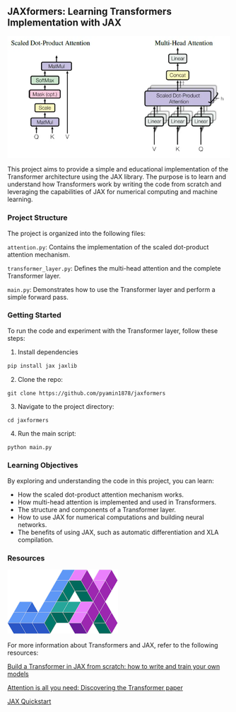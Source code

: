## JAXformers: Learning Transformers Implementation with JAX

![alt text](images/image.png)

This project aims to provide a simple and educational implementation of the Transformer architecture using the JAX library. The purpose is to learn and understand how Transformers work by writing the code from scratch and leveraging the capabilities of JAX for numerical computing and machine learning.

### Project Structure 

The project is organized into the following files:

`attention.py`: Contains the implementation of the scaled dot-product attention mechanism.

`transformer_layer.py`: Defines the multi-head attention and the complete Transformer layer.

`main.py`:  Demonstrates how to use the Transformer layer and perform a simple forward pass.

### Getting Started 

To run the code and experiment with the Transformer layer, follow these steps:

1. Install dependencies 

```python
pip install jax jaxlib
```

2. Clone the repo:

```
git clone https://github.com/pyamin1878/jaxformers
``` 

3. Navigate to the project directory:

```
cd jaxformers
```

4. Run the main script:

```python
python main.py 
```

### Learning Objectives

By exploring and understanding the code in this project, you can learn:

- How the scaled dot-product attention mechanism works.
- How multi-head attention is implemented and used in Transformers.
- The structure and components of a Transformer layer.
- How to use JAX for numerical computations and building neural networks.
- The benefits of using JAX, such as automatic differentiation and XLA compilation.

### Resources

![alt text](images/image-1.png)

For more information about Transformers and JAX, refer to the following resources:

[Build a Transformer in JAX from scratch: how to write and train your own models](https://theaisummer.com/jax-transformer/)

[Attention is all you need: Discovering the Transformer paper](https://towardsdatascience.com/attention-is-all-you-need-discovering-the-transformer-paper-73e5ff5e0634)

[JAX Quickstart](https://jax.readthedocs.io/en/latest/notebooks/quickstart.html)



